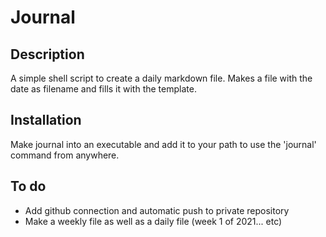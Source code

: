 # Journal

## Description
A simple shell script to create a daily markdown file.
Makes a file with the date as filename and fills it with the template.

## Installation
Make journal into an executable and add it to your path to use the 'journal'
command from anywhere.

## To do
* Add github connection and automatic push to private repository
* Make a weekly file as well as a daily file (week 1 of 2021... etc)
